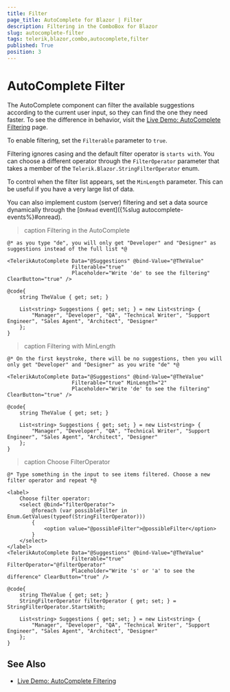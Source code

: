 ```yaml
---
title: Filter
page_title: AutoComplete for Blazor | Filter
description: Filtering in the ComboBox for Blazor
slug: autocomplete-filter
tags: telerik,blazor,combo,autocomplete,filter
published: True
position: 3
---
```


# AutoComplete Filter

The AutoComplete component can filter the available suggestions according to the current user input, so they can find the one they need faster. To see the difference in behavior, visit the [Live Demo: AutoComplete Filtering](https://demos.telerik.com/blazor-ui/autocomplete/filtering) page.

To enable filtering, set the `Filterable` parameter to `true`.

Filtering ignores casing and the default filter operator is `starts with`. You can choose a different operator through the `FilterOperator` parameter that takes a member of the `Telerik.Blazor.StringFilterOperator` enum.

To control when the filter list appears, set the `MinLength` parameter. This can be useful if you have a very large list of data.

You can also implement custom (server) filtering and set a data source dynamically through the [`OnRead` event]({%slug autocomplete-events%}#onread).

>caption Filtering in the AutoComplete

````CSHTML
@* as you type "de", you will only get "Developer" and "Designer" as suggestions instead of the full list *@

<TelerikAutoComplete Data="@Suggestions" @bind-Value="@TheValue"
                     Filterable="true"
                     Placeholder="Write 'de' to see the filtering" ClearButton="true" />

@code{
    string TheValue { get; set; }

    List<string> Suggestions { get; set; } = new List<string> {
        "Manager", "Developer", "QA", "Technical Writer", "Support Engineer", "Sales Agent", "Architect", "Designer"
    };
}
````

>caption Filtering with MinLength

````CSHTML
@* On the first keystroke, there will be no suggestions, then you will only get "Developer" and "Designer" as you write "de" *@

<TelerikAutoComplete Data="@Suggestions" @bind-Value="@TheValue"
                     Filterable="true" MinLength="2"
                     Placeholder="Write 'de' to see the filtering" ClearButton="true" />

@code{
    string TheValue { get; set; }

    List<string> Suggestions { get; set; } = new List<string> {
        "Manager", "Developer", "QA", "Technical Writer", "Support Engineer", "Sales Agent", "Architect", "Designer"
    };
}
````


>caption Choose FilterOperator

````CSHTML
@* Type something in the input to see items filtered. Choose a new filter operator and repeat *@

<label>
    Choose filter operator:
    <select @bind="filterOperator">
        @foreach (var possibleFilter in Enum.GetValues(typeof(StringFilterOperator)))
        {
            <option value="@possibleFilter">@possibleFilter</option>
        }
    </select>
</label>
<TelerikAutoComplete Data="@Suggestions" @bind-Value="@TheValue"
                     Filterable="true" FilterOperator="@filterOperator"
                     Placeholder="Write 's' or 'a' to see the difference" ClearButton="true" />

@code{
    string TheValue { get; set; }
    StringFilterOperator filterOperator { get; set; } = StringFilterOperator.StartsWith;

    List<string> Suggestions { get; set; } = new List<string> {
        "Manager", "Developer", "QA", "Technical Writer", "Support Engineer", "Sales Agent", "Architect", "Designer"
    };
}
````

## See Also

  * [Live Demo: AutoComplete Filtering](https://demos.telerik.com/blazor-ui/autocomplete/filtering)
   
  